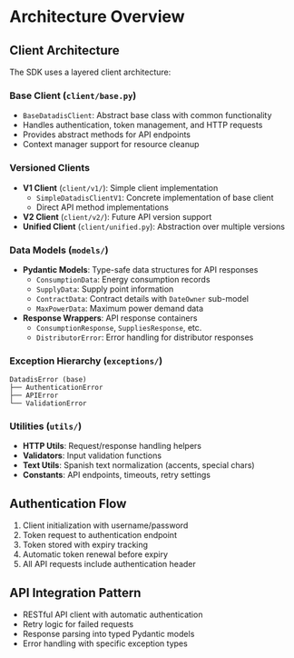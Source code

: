 # Architecture Overview

## Client Architecture
The SDK uses a layered client architecture:

### Base Client (`client/base.py`)
- `BaseDatadisClient`: Abstract base class with common functionality
- Handles authentication, token management, and HTTP requests
- Provides abstract methods for API endpoints
- Context manager support for resource cleanup

### Versioned Clients
- **V1 Client** (`client/v1/`): Simple client implementation
  - `SimpleDatadisClientV1`: Concrete implementation of base client
  - Direct API method implementations
- **V2 Client** (`client/v2/`): Future API version support
- **Unified Client** (`client/unified.py`): Abstraction over multiple versions

### Data Models (`models/`)
- **Pydantic Models**: Type-safe data structures for API responses
  - `ConsumptionData`: Energy consumption records
  - `SupplyData`: Supply point information
  - `ContractData`: Contract details with `DateOwner` sub-model
  - `MaxPowerData`: Maximum power demand data
- **Response Wrappers**: API response containers
  - `ConsumptionResponse`, `SuppliesResponse`, etc.
  - `DistributorError`: Error handling for distributor responses

### Exception Hierarchy (`exceptions/`)
```
DatadisError (base)
├── AuthenticationError
├── APIError
└── ValidationError
```

### Utilities (`utils/`)
- **HTTP Utils**: Request/response handling helpers
- **Validators**: Input validation functions
- **Text Utils**: Spanish text normalization (accents, special chars)
- **Constants**: API endpoints, timeouts, retry settings

## Authentication Flow
1. Client initialization with username/password
2. Token request to authentication endpoint
3. Token stored with expiry tracking
4. Automatic token renewal before expiry
5. All API requests include authentication header

## API Integration Pattern
- RESTful API client with automatic authentication
- Retry logic for failed requests
- Response parsing into typed Pydantic models
- Error handling with specific exception types

